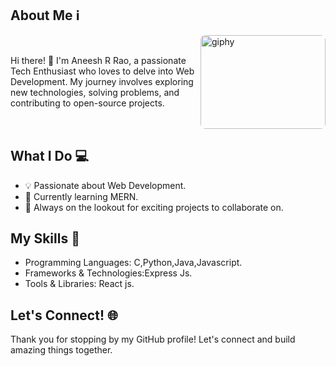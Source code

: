 ## About Me ℹ️
<div style="display: flex; align-items: center; justify-content: space-between;">
  <div style="width: 60%;">
    Hi there! 👋 I'm Aneesh R Rao, a passionate Tech Enthusiast who loves to delve into Web Development. My journey involves exploring new technologies, solving problems, and contributing to open-source projects.
  </div>
  <div>
    <img src="https://github.com/user-attachments/assets/efac732b-38ae-477d-931c-0dda54512bd5" 
         alt="giphy" 
         width="200" 
         height="150" 
         style="border-radius: 8px;"/>
  </div>
</div>



## What I Do 💻

- 💡 Passionate about Web Development.
- 🌱 Currently learning MERN.
- 🚀 Always on the lookout for exciting projects to collaborate on.

## My Skills 💼

- Programming Languages: C,Python,Java,Javascript.
- Frameworks & Technologies:Express Js.
- Tools & Libraries: React js.

## Let's Connect! 🌐

Thank you for stopping by my GitHub profile! Let's connect and build amazing things together.
